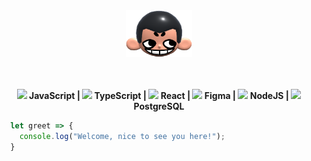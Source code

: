 <div align="center">
  <img height="75px" src="khicon.png" alt="logo">
</div>
<br>

<br>
<p align="center">
  <b><img width="12" src="https://skillicons.dev/icons?i=javascript"/> JavaScript | <img width="12" src="https://skillicons.dev/icons?i=typescript"/> TypeScript | <img width="12" src="https://skillicons.dev/icons?i=react"/> React | <img width="12" src="https://skillicons.dev/icons?i=figma"/> Figma | <img width="12" src="https://skillicons.dev/icons?i=nodejs"/> NodeJS | <img width="12" src="https://skillicons.dev/icons?i=postgresql"/> PostgreSQL</b>
</p>

```js
  let greet => {
    console.log("Welcome, nice to see you here!");
  }
```

